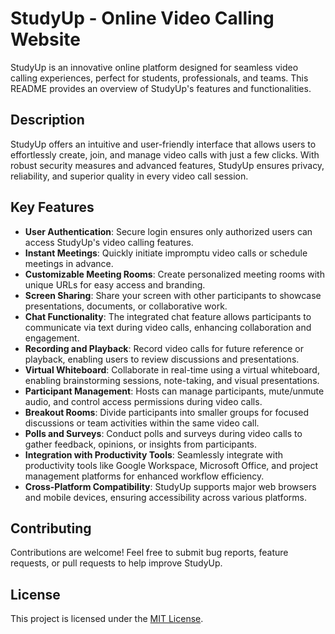 # StudyUp - Online Video Calling Website

StudyUp is an innovative online platform designed for seamless video calling experiences, perfect for students, professionals, and teams. This README provides an overview of StudyUp's features and functionalities.

## Description

StudyUp offers an intuitive and user-friendly interface that allows users to effortlessly create, join, and manage video calls with just a few clicks. With robust security measures and advanced features, StudyUp ensures privacy, reliability, and superior quality in every video call session.

## Key Features

- **User Authentication**: Secure login ensures only authorized users can access StudyUp's video calling features.
- **Instant Meetings**: Quickly initiate impromptu video calls or schedule meetings in advance.
- **Customizable Meeting Rooms**: Create personalized meeting rooms with unique URLs for easy access and branding.
- **Screen Sharing**: Share your screen with other participants to showcase presentations, documents, or collaborative work.
- **Chat Functionality**: The integrated chat feature allows participants to communicate via text during video calls, enhancing collaboration and engagement.
- **Recording and Playback**: Record video calls for future reference or playback, enabling users to review discussions and presentations.
- **Virtual Whiteboard**: Collaborate in real-time using a virtual whiteboard, enabling brainstorming sessions, note-taking, and visual presentations.
- **Participant Management**: Hosts can manage participants, mute/unmute audio, and control access permissions during video calls.
- **Breakout Rooms**: Divide participants into smaller groups for focused discussions or team activities within the same video call.
- **Polls and Surveys**: Conduct polls and surveys during video calls to gather feedback, opinions, or insights from participants.
- **Integration with Productivity Tools**: Seamlessly integrate with productivity tools like Google Workspace, Microsoft Office, and project management platforms for enhanced workflow efficiency.
- **Cross-Platform Compatibility**: StudyUp supports major web browsers and mobile devices, ensuring accessibility across various platforms.

## Contributing

Contributions are welcome! Feel free to submit bug reports, feature requests, or pull requests to help improve StudyUp.

## License

This project is licensed under the [MIT License](LICENSE).

